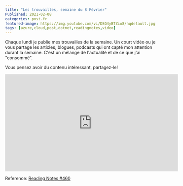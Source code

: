 ```yaml
---
title: "Les trouvailles, semaine du 8 Février" 
Published: 2021-02-08
categories: post-fr
featured-image: https://img.youtube.com/vi/DBG4yBTZio8/hqdefault.jpg
tags: [azure,cloud,post,dotnet,readingnotes,video]
---
```


Chaque lundi je publie mes trouvailles de la semaine. Un court vidéo ou je vous partage les articles, blogues, podcasts qui ont capté mon attention durant la semaine. C'est un mélange de l'actualité et de ce que j'ai "consommé".

Vous pensez avoir du contenu intéressant, partagez-le!

<iframe width="560" height="315" src="https://www.youtube.com/embed/DBG4yBTZio8" frameborder="0" allow="accelerometer; autoplay; encrypted-media; gyroscope; picture-in-picture" allowfullscreen></iframe>

Reference: [Reading Notes #460](http://www.frankysnotes.com/2021/02/reading-notes-460.html)

